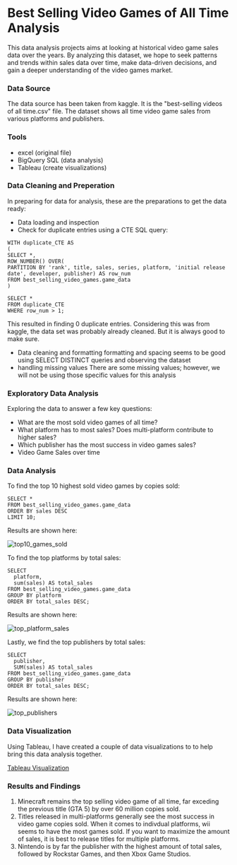 # Best Selling Video Games of All Time Analysis

This data analysis projects aims at looking at historical video game sales data over 
the years. By analyzing this dataset, we hope to seek patterns and trends within 
sales data over time, make data-driven decisions, and gain a deeper understanding of
the video games market.

### Data Source
The data source has been taken from kaggle. It is the "best-selling videos of all time.csv" file.
The dataset shows all time video game sales from various platforms and publishers.

### Tools
- excel (original file)
- BigQuery SQL (data analysis)
- Tableau (create visualizations)

### Data Cleaning and Preperation
In preparing for data for analysis, these are the preparations to get the data ready:
- Data loading and inspection
- Check for duplicate entries using a CTE SQL query:

```
WITH duplicate_CTE AS
(
SELECT *,
ROW_NUMBER() OVER(
PARTITION BY 'rank', title, sales, series, platform, 'initial release date', developer, publisher) AS row_num
FROM best_selling_video_games.game_data
)

SELECT *
FROM duplicate_CTE
WHERE row_num > 1;
```

This resulted in finding 0 duplicate entries. Considering this was from kaggle, the data set was probably already cleaned.
But it is always good to make sure.

- Data cleaning and formatting
  formatting and spacing seems to be good using SELECT DISTINCT queries and observing the dataset
- handling missing values
  There are some missing values; however, we will not be using those specific values for this analysis

### Exploratory Data Analysis
Exploring the data to answer a few key questions:
- What are the most sold video games of all time?
- What platform has to most sales? Does multi-platform contribute to higher sales?
- Which publisher has the most success in video games sales?
- Video Game Sales over time

### Data Analysis

To find the top 10 highest sold video games by copies sold:

```
SELECT *
FROM best_selling_video_games.game_data
ORDER BY sales DESC
LIMIT 10;
```

Results are shown here:

![top10_games_sold](https://github.com/ChrisxHur/Best-Selling-Video-Games-of-All-Time/assets/173302585/daf40832-5a62-4b90-9921-3b816c5633cf)

To find the top platforms by total sales:

```
SELECT 
  platform,
  sum(sales) AS total_sales
FROM best_selling_video_games.game_data
GROUP BY platform
ORDER BY total_sales DESC;
```

Results are shown here:

![top_platform_sales](https://github.com/ChrisxHur/Best-Selling-Video-Games-of-All-Time/assets/173302585/f8657c2c-981f-4a21-b778-3eabf44a59cc)

Lastly, we find the top publishers by total sales:

```
SELECT
  publisher,
  SUM(sales) AS total_sales
FROM best_selling_video_games.game_data
GROUP BY publisher
ORDER BY total_sales DESC;
```

Results are shown here:

![top_publishers](https://github.com/ChrisxHur/Best-Selling-Video-Games-of-All-Time/assets/173302585/8d2750ee-4ec5-482f-b380-3e3229e87d6b)


### Data Visualization
Using Tableau, I have created a couple of data visualizations to to help bring this data analysis together.

[Tableau Visualization](https://public.tableau.com/app/profile/christopher.hur4476/viz/bestsellingvideogamesdashboard/Dashboard1)


### Results and Findings
1. Minecraft remains the top selling video game of all time, far exceding the previous title (GTA 5) by over 60 million copies sold.
2. Titles released in multi-platforms generally see the most success in video game copies sold. When it comes to indivdual platforms,
wii seems to have the most games sold. If you want to maximize the amount of sales, it is best to release titles for multiple platforms.
3. Nintendo is by far the publisher with the highest amount of total sales, followed by Rockstar Games, and then Xbox Game Studios.




